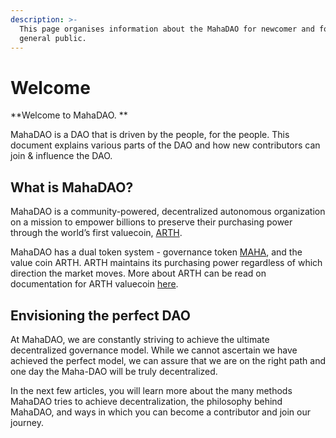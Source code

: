 ```yaml
---
description: >-
  This page organises information about the MahaDAO for newcomer and for the
  general public.
---
```


# Welcome

**Welcome to MahaDAO. **

MahaDAO is a DAO that is driven by the people, for the people. This document explains various parts of the DAO and how new contributors can join & influence the DAO.

## What is MahaDAO?&#x20;

MahaDAO is a community-powered, decentralized autonomous organization on a mission to empower billions to preserve their purchasing power through the world’s first valuecoin, [ARTH](products/arth-valuecoin.md).

MahaDAO has a dual token system - governance token [MAHA](the-maha-token/overview.md), and the value coin ARTH. ARTH maintains its purchasing power regardless of which direction the market moves. More about ARTH can be read on documentation for ARTH valuecoin [here](https://docs.arthcoin.com).&#x20;

## Envisioning the perfect DAO&#x20;

At MahaDAO, we are constantly striving to achieve the ultimate decentralized governance model. While we cannot ascertain we have achieved the perfect model, we can assure that we are on the right path and one day the Maha-DAO will be truly decentralized.&#x20;

In the next few articles, you will learn more about the many methods MahaDAO tries to achieve decentralization, the philosophy behind MahaDAO, and ways in which you can become a contributor and join our journey.&#x20;

